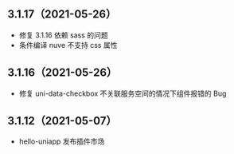 ## 3.1.17（2021-05-26）
- 修复 3.1.16 依赖 sass 的问题
-  条件编译 nuve 不支持 css 属性

## 3.1.16（2021-05-26）
- 修复 uni-data-checkbox 不关联服务空间的情况下组件报错的 Bug


## 3.1.12（2021-05-07）
- hello-uniapp 发布插件市场
